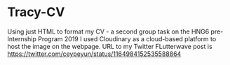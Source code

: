 # Tracy-CV
Using just HTML to format my CV - a second group task on the HNG6 pre-Internship Program 2019
I used Cloudinary as a cloud-based platform to host the image on the webpage.
URL to my Twitter FLutterwave post is https://twitter.com/ceypeyun/status/1164984152535588864 
